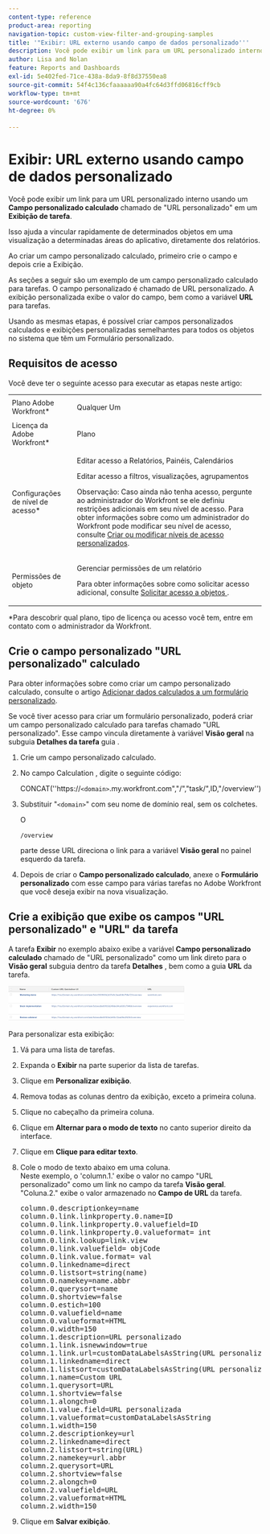 ```yaml
---
content-type: reference
product-area: reporting
navigation-topic: custom-view-filter-and-grouping-samples
title: '"Exibir: URL externo usando campo de dados personalizado'''
description: Você pode exibir um link para um URL personalizado interno usando um Campo personalizado calculado chamado "URL personalizado" em uma Exibição de tarefa.
author: Lisa and Nolan
feature: Reports and Dashboards
exl-id: 5e402fed-71ce-438a-8da9-8f8d37550ea8
source-git-commit: 54f4c136cfaaaaaa90a4fc64d3ffd06816cff9cb
workflow-type: tm+mt
source-wordcount: '676'
ht-degree: 0%

---
```


# Exibir: URL externo usando campo de dados personalizado

Você pode exibir um link para um URL personalizado interno usando um **Campo personalizado calculado** chamado de &quot;URL personalizado&quot; em um **Exibição de tarefa**.

Isso ajuda a vincular rapidamente de determinados objetos em uma visualização a determinadas áreas do aplicativo, diretamente dos relatórios.

Ao criar um campo personalizado calculado, primeiro crie o campo e depois crie a Exibição.

As seções a seguir são um exemplo de um campo personalizado calculado para tarefas. O campo personalizado é chamado de URL personalizado. A exibição personalizada exibe o valor do campo, bem como a variável **URL** para tarefas.

Usando as mesmas etapas, é possível criar campos personalizados calculados e exibições personalizadas semelhantes para todos os objetos no sistema que têm um Formulário personalizado.

## Requisitos de acesso

Você deve ter o seguinte acesso para executar as etapas neste artigo:

<table style="table-layout:auto"> 
 <col> 
 <col> 
 <tbody> 
  <tr> 
   <td role="rowheader">Plano Adobe Workfront*</td> 
   <td> <p>Qualquer Um</p> </td> 
  </tr> 
  <tr> 
   <td role="rowheader">Licença da Adobe Workfront*</td> 
   <td> <p>Plano </p> </td> 
  </tr> 
  <tr> 
   <td role="rowheader">Configurações de nível de acesso*</td> 
   <td> <p>Editar acesso a Relatórios, Painéis, Calendários</p> <p>Editar acesso a filtros, visualizações, agrupamentos</p> <p>Observação: Caso ainda não tenha acesso, pergunte ao administrador do Workfront se ele definiu restrições adicionais em seu nível de acesso. Para obter informações sobre como um administrador do Workfront pode modificar seu nível de acesso, consulte <a href="../../../administration-and-setup/add-users/configure-and-grant-access/create-modify-access-levels.md" class="MCXref xref">Criar ou modificar níveis de acesso personalizados</a>.</p> </td> 
  </tr> 
  <tr> 
   <td role="rowheader">Permissões de objeto</td> 
   <td> <p>Gerenciar permissões de um relatório</p> <p>Para obter informações sobre como solicitar acesso adicional, consulte <a href="../../../workfront-basics/grant-and-request-access-to-objects/request-access.md" class="MCXref xref">Solicitar acesso a objetos </a>.</p> </td> 
  </tr> 
 </tbody> 
</table>

&#42;Para descobrir qual plano, tipo de licença ou acesso você tem, entre em contato com o administrador da Workfront.

## Crie o campo personalizado &quot;URL personalizado&quot; calculado

Para obter informações sobre como criar um campo personalizado calculado, consulte o artigo [Adicionar dados calculados a um formulário personalizado](../../../administration-and-setup/customize-workfront/create-manage-custom-forms/add-calculated-data-to-custom-form.md).

Se você tiver acesso para criar um formulário personalizado, poderá criar um campo personalizado calculado para tarefas chamado &quot;URL personalizado&quot;. Esse campo vincula diretamente à variável **Visão geral** na subguia **Detalhes da tarefa** guia .

1. Crie um campo personalizado calculado.
1. No campo Calculation , digite o seguinte código:

   CONCAT(&#39;&#39;https://`<domain>`.my.workfront.com&quot;,&quot;/&quot;,&quot;task/&quot;,ID,&quot;/overview&#39;&#39;)

1. Substituir &quot;`<domain>`&quot; com seu nome de domínio real, sem os colchetes.

   O

   ```
   /overview
   ```

   parte desse URL direciona o link para a variável **Visão geral** no painel esquerdo da tarefa.

1. Depois de criar o **Campo personalizado calculado**, anexe o **Formulário personalizado** com esse campo para várias tarefas no Adobe Workfront que você deseja exibir na nova visualização.

## Crie a exibição que exibe os campos &quot;URL personalizado&quot; e &quot;URL&quot; da tarefa

A tarefa **Exibir** no exemplo abaixo exibe a variável **Campo personalizado calculado** chamado de &quot;URL personalizado&quot; como um link direto para o **Visão geral** subguia dentro da tarefa **Detalhes** , bem como a guia **URL** da tarefa.

![](assets/task-view-with-custom-url-field-quicksilver-350x70.png)

Para personalizar esta exibição:

1. Vá para uma lista de tarefas.
1. Expanda o **Exibir** na parte superior da lista de tarefas.
1. Clique em **Personalizar exibição**.
1. Remova todas as colunas dentro da exibição, exceto a primeira coluna.
1. Clique no cabeçalho da primeira coluna.
1. Clique em **Alternar para o modo de texto** no canto superior direito da interface.
1. Clique em **Clique para editar texto**.
1. Cole o modo de texto abaixo em uma coluna.\
   Neste exemplo, o &#39;column.1.&#39; exibe o valor no campo &quot;URL personalizado&quot; como um link no campo da tarefa **Visão geral**. &quot;Coluna.2.&quot; exibe o valor armazenado no **Campo de URL** da tarefa.
   <pre>column.0.descriptionkey=name<br>column.0.link.linkproperty.0.name=ID<br>column.0.link.linkproperty.0.valuefield=ID<br>column.0.link.linkproperty.0.valueformat= int<br>column.0.link.lookup=link.view<br>column.0.link.valuefield= objCode<br>column.0.link.value.format= val<br>column.0.linkedname=direct<br>column.0.listsort=string(name)<br>column.0.namekey=name.abbr<br>column.0.querysort=name<br>column.0.shortview=false<br>column.0.estich=100<br>column.0.valuefield=name<br>column.0.valueformat=HTML<br>column.0.width=150<br>column.1.description=URL personalizado<br>column.1.link.isnewwindow=true<br>column.1.link.url=customDataLabelsAsString(URL personalizado)<br>column.1.linkedname=direct<br>column.1.listsort=customDataLabelsAsString(URL personalizado)<br>column.1.name=Custom URL<br>column.1.querysort=URL<br>column.1.shortview=false<br>column.1.alongch=0<br>column.1.value.field=URL personalizada<br>column.1.valueformat=customDataLabelsAsString<br>column.1.width=150<br>column.2.descriptionkey=url<br>column.2.linkedname=direct<br>column.2.listsort=string(URL)<br>column.2.namekey=url.abbr<br>column.2.querysort=URL<br>column.2.shortview=false<br>column.2.alongch=0<br>column.2.valuefield=URL<br>column.2.valueformat=HTML<br>column.2.width=150</pre>

1. Clique em **Salvar exibição**.
